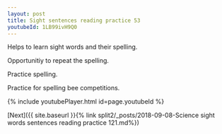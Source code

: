 ```yaml
---
layout: post
title: Sight sentences reading practice 53
youtubeId: 1LB99ivH9Q0
---
```

 
 
Helps to learn sight words and their spelling.

Opportunitiy to repeat the spelling. 

Practice spelling. 
 
Practice for spelling bee competitions. 
 
{% include youtubePlayer.html id=page.youtubeId %}
 
 

[Next]({{ site.baseurl }}{% link  split2/_posts/2018-09-08-Science sight words sentences reading practice 121.md%})
 
